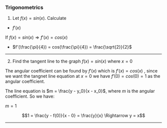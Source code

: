 ### Trigonometrics

1. Let $f(x) = sin(x)$. Calculate

- $f'(x)$

If $f(x) = sin(x) \Rightarrow f'(x) = cos(x)$

- $f'(\frac{\pi}{4}) = cos(\frac{\pi}{4}) = \frac{\sqrt{2}}{2}$

---

2. Find the tangent line to the graph $f(x) = sin(x)$ where $x = 0$

The angular coefficient can be found by $f'(x)$ which is $f'(x) = cos(x)$ , since we want the tangnet line equation at $x = 0$ we have $f'(0) = cos(0) = 1$ as the angular coefficient.

The line equation is $m = \frac{y - y_0}{x - x_0}$, where $m$ is the angular coefficient. So we have:

$m = 1$

$$1 = \frac{y - f(0)}{x - 0} = \frac{y}{x} \Rightarrow y = x$$

---

